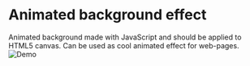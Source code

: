 # Animated background effect

Animated background made with JavaScript and should be applied to HTML5 canvas.
Can be used as cool animated effect for web-pages.
![Demo](demo.gif)
